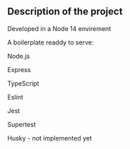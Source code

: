 ## Description of the project

Developed in a Node 14 envirement

A boilerplate readdy to serve:

Node.js 

Express

TypeScript

Eslint

Jest 

Supertest

Husky - not implemented yet